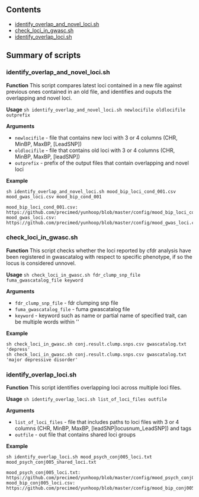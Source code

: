 ## Contents

* [identify_overlap_and_novel_loci.sh](#identify_overlap_and_novel_locish)
* [check_loci_in_gwasc.sh](#check_loci_in_gwascsh)
* [identify_overlap_loci.sh](#identify_overlap_locish)

## Summary of scripts

### identify_overlap_and_novel_loci.sh

**Function**
This script compares latest loci contained in a new file against previous
ones contained in an old file, and identifies and ouputs the overlapping
and novel loci.

**Usage** ``sh identify_overlap_and_novel_loci.sh newlocifile oldlocifile outprefix``

**Arguments**
* `newlocifile` - file that contains new loci with 3 or 4 columns (CHR, MinBP, MaxBP, [LeadSNP])
* `oldlocifile` - file that contains old loci with 3 or 4 columns (CHR, MinBP, MaxBP, [leadSNP])
* `outprefix` - prefix of the output files that contain overlapping and novel loci

**Example**
```
sh identify_overlap_and_novel_loci.sh mood_bip_loci_cond_001.csv mood_gwas_loci.csv mood_bip_cond_001

mood_bip_loci_cond_001.csv: https://github.com/precimed/yunhoop/blob/master/config/mood_bip_loci_cond_001.csv
mood_gwas_loci.csv: https://github.com/precimed/yunhoop/blob/master/config/mood_gwas_loci.csv
```

### check_loci_in_gwasc.sh

**Function**
This script checks whether the loci reported by cfdr analysis have been
registered in gwascatalog with respect to specific phenotype, if so the
locus is considered unnovel.

**Usage** ``sh check_loci_in_gwasc.sh fdr_clump_snp_file fuma_gwascatalog_file keyword``

**Arguments**
* `fdr_clump_snp_file` - fdr clumping snp file
* `fuma_gwascatalog_file` - fuma gwascatalog file
* `keyword` - keyword such as name or partial name of specified trait, can be multiple words within ''

**Example**
```
sh check_loci_in_gwasc.sh conj.result.clump.snps.csv gwascatalog.txt 'depress'
sh check_loci_in_gwasc.sh conj.result.clump.snps.csv gwascatalog.txt 'major depressive disorder'
```

### identify_overlap_loci.sh

**Function**
This script identifies overlapping loci across multiple loci files.

**Usage** ``sh identify_overlap_loci.sh list_of_loci_files outfile``

**Arguments**
* `list_of_loci_files` - file that includes paths to loci files with 3 or 4 columns (CHR, MinBP, MaxBP, [leadSNP|locusnum_LeadSNP]) and tags
* `outfile` - out file that contains shared loci groups

**Example**
```
sh identify_overlap_loci.sh mood_psych_conj005_loci.txt mood_psych_conj005_shared_loci.txt

mood_psych_conj005_loci.txt: https://github.com/precimed/yunhoop/blob/master/config/mood_psych_conj005_loci.txt
mood_bip_conj005_loci.csv: https://github.com/precimed/yunhoop/blob/master/config/mood_bip_conj005_loci.csv
```
